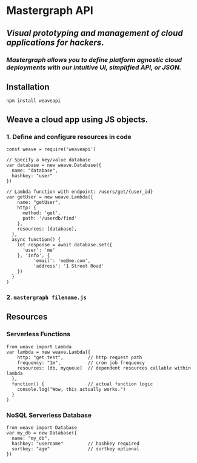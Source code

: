 # Mastergraph API
## *Visual prototyping and management of cloud applications for hackers*.
### *Mastergraph allows you to define platform agnostic cloud deployments with our intuitive UI, simplified API, or JSON.*

## Installation
```
npm install weaveapi
```



## Weave a cloud app using JS objects.
### 1. Define and configure resources in code
``` node
const weave = require('weaveapi')

// Specify a key/value database
var database = new weave.Database({
  name: "database",
  hashkey: "user"
})

// Lambda function with endpoint: /users/get/{user_id}
var getUser = new weave.Lambda({
    name: "getUser",
    http: {
      method: 'get',
      path: '/userdb/find'
    },
    resources: [database],
  },
  async function() {
    let response = await database.set({
      'user': 'me'      
    }, 'info', {
          'email': 'me@me.com',
          'address': '1 Street Road'
    })
  }
)

```
### 2. `mastergraph filename.js`


## Resources
### Serverless Functions
``` node
from weave import Lambda
var lambda = new weave.Lambda({
    http: "get test",         // http request path
    frequency: "1m",          // cron job frequency
    resources: [db, myqueue]  // dependent resources callable within lambda
  },
  function() {                // actual function logic
    console.log("Wow, this actually works.")
  }
)
```
### NoSQL Serverless Database
``` node
from weave import Database
var my_db = new Database({
  name: "my_db",
  hashkey: "username"         // hashkey required
  sortkey: "age"              // sortkey optional
})
```
